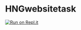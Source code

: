 # HNGwebsitetask

[![Run on Repl.it](https://repl.it/badge/github/olamideakinyemi/HNGwebsitetask)](https://repl.it/github/olamideakinyemi/HNGwebsitetask)
